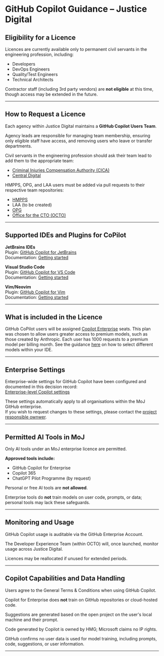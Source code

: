 # GitHub Copilot Guidance – Justice Digital

## Eligibility for a Licence

Licences are currently available only to permanent civil servants in the engineering profession, including:

- Developers
- DevOps Engineers
- Quality/Test Engineers
- Technical Architects

Contractor staff (including 3rd party vendors) are **not eligible** at this time, though access may be extended in the future.

---

## How to Request a Licence

Each agency within Justice Digital maintains a **GitHub Copilot Users Team**.

Agency leads are responsible for managing team membership, ensuring only eligible staff have access, and removing users who leave or transfer departments.

Civil servants in the engineering profession should ask their team lead to add them to the appropriate team:

- [Criminal Injuries Compensation Authority (CICA)](https://github.com/orgs/ministryofjustice/teams/cica-github-copilot-users)
- [Central Digital](https://github.com/orgs/ministryofjustice/teams/central-digital-copilot-users)

HMPPS, OPG, and LAA users must be added via pull requests to their respective team repositories:

- [HMPPS](https://github.com/ministryofjustice/hmpps-github-teams)
- LAA (to be created)
- [OPG](https://github.com/ministryofjustice/opg-org-infra/tree/main/access-management)
- [Office for the CTO (OCTO)](https://github.com/ministryofjustice/octo-access)

---

## Supported IDEs and Plugins for CoPilot

**JetBrains IDEs**  
Plugin: [GitHub Copilot for JetBrains](https://plugins.jetbrains.com/plugin/17718-github-copilot)  
Documentation: [Getting started](https://docs.github.com/en/copilot/getting-started-with-github-copilot/github-copilot-in-jetbrains)

**Visual Studio Code**  
Plugin: [GitHub Copilot for VS Code](https://marketplace.visualstudio.com/items?itemName=GitHub.copilot)  
Documentation: [Getting started](https://docs.github.com/en/copilot/getting-started-with-github-copilot/github-copilot-in-visual-studio-code)

**Vim/Neovim**  
Plugin: [GitHub Copilot for Vim](https://github.com/github/copilot.vim)  
Documentation: [Getting started](https://docs.github.com/en/copilot/getting-started-with-github-copilot/github-copilot-in-neovim)

---

## What is included in the Licence

GitHub CoPilot users will be assigned [Copilot Enterprise](https://docs.github.com/en/copilot/get-started/plans#comparing-copilot-plans) seats. This plan was chosen to allow users greater access to premium models, such as those created by Anthropic. Each user has 1000 requests to a premium model per billing month. See the guidance [here](https://docs.github.com/en/copilot/how-tos/use-ai-models/configure-access-to-ai-models) on how to select different models within your IDE.

---


## Enterprise Settings

Enterprise-wide settings for GitHub Copilot have been configured and documented in this decision record:  
[Enterprise-level Copilot settings](https://github.com/ministryofjustice/.github/blob/main/docs/decisions/0001-enterprise-level-copilot-settings.md)

These settings automatically apply to all organisations within the MoJ GitHub enterprise.  
If you wish to request changes to these settings, please contact the [project responsible ownwer](https://github.com/ministryofjustice/.github/blob/main/docs/decisions/0001-enterprise-level-copilot-settings.md#key-roles-and-responsibilities).

---

## Permitted AI Tools in MoJ

Only AI tools under an MoJ enterprise licence are permitted.

**Approved tools include:**
- GitHub Copilot for Enterprise
- Copilot 365
- ChatGPT Pilot Programme (by request)

Personal or free AI tools are **not allowed**.

Enterprise tools do **not** train models on user code, prompts, or data; personal tools may lack these safeguards.

---

## Monitoring and Usage

GitHub Copilot usage is auditable via the GitHub Enterprise Account.

The Developer Experience Team (within OCTO) will, once launched, monitor usage across Justice Digital.

Licences may be reallocated if unused for extended periods.

---

## Copilot Capabilities and Data Handling

Users agree to the General Terms & Conditions when using GitHub Copilot.

Copilot for Enterprise does **not** train on GitHub repositories or cloud-hosted code.

Suggestions are generated based on the open project on the user's local machine and their prompt.

Code generated by Copilot is owned by HMG; Microsoft claims no IP rights.

GitHub confirms no user data is used for model training, including prompts, code, suggestions, or user information.

---


